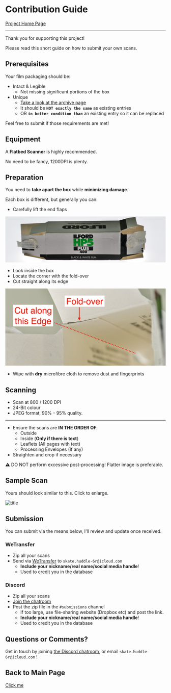 # Contribution Guide

[Project Home Page](../README.md)

----------

Thank you for supporting this project!

Please read this short guide on how to submit your own scans.

## Prerequisites

Your film packaging should be:

* Intact & Legible
	* Not missing significant portions of the box
* Unique
	* [Take a look at the archive page](./film_packaging/by_brand.md)
	* It should be **`NOT exactly the same`** as existing entries
	* OR **`in better condition than`** an existing entry so it can be replaced

Feel free to submit if those requirements are met!

## Equipment

A **Flatbed Scanner** is highly recommended.

No need to be fancy, 1200DPI is plenty.

## Preparation

You need to **take apart the box** while **minimizing damage**.

Each box is different, but generally you can:

* Carefully lift the end flaps

![title](resources/endflap.jpeg)

* Look inside the box
* Locate the corner with the fold-over
* Cut straight along its edge

![title](resources/fold.png)

* Wipe with **dry** microfibre cloth to remove dust and fingerprints

## Scanning

* Scan at 800 / 1200 DPI
* 24-Bit colour
* JPEG format, 90% - 95% quality.

------

* Ensure the scans are **IN THE ORDER OF**:
	* Outside
	* Inside (**Only if there is text**)
	* Leaflets (All pages with text)
	* Processing Envelopes (If any)
* Straighten and crop if necessary

⚠️ DO NOT perform excessive post-processing! Flatter image is preferable.

## Sample Scan

Yours should look similar to this. Click to enlarge.

![title](film_packaging/archive/00036_000.jpg)

## Submission

You can submit via the means below, I'll review and update once received.

### WeTransfer

* Zip all your scans
* Send via [WeTransfer](https://wetransfer.com/) to `skate.huddle-6r@icloud.com`
	* **Include your nickname/real name/social media handle**!
	* Used to credit you in the database

### Discord

* Zip all your scans
* [Join the chatroom](https://discord.gg/yvBx7dVG4B)
* Post the zip file in the `#submissions` channel
	* If too large, use file-sharing website (Dropbox etc) and post the link.
	* **Include your nickname/real name/social media handle**!
	* Used to credit you in the database

## Questions or Comments?

Get in touch by joining [the Discord chatroom](https://discord.gg/yvBx7dVG4B), or email `skate.huddle-6r@icloud.com` !

## Back to Main Page

[Click me](README.md)
